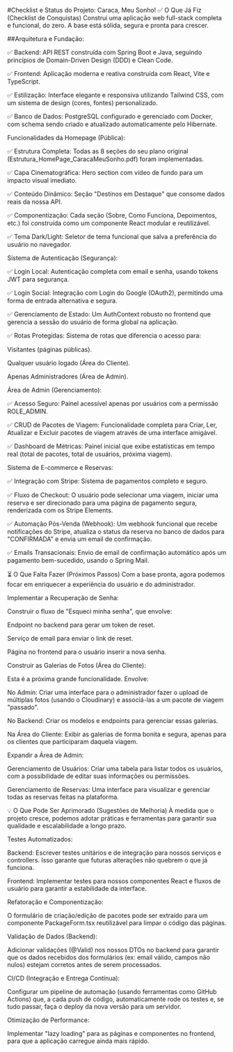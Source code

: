 #Checklist e Status do Projeto: Caraca, Meu Sonho!
✅ O Que Já Fiz (Checklist de Conquistas)
Construi uma aplicação web full-stack completa e funcional, do zero. A base está sólida, segura e pronta para crescer.

##Arquitetura e Fundação:

✅ Backend: API REST construída com Spring Boot e Java, seguindo princípios de Domain-Driven Design (DDD) e Clean Code.

✅ Frontend: Aplicação moderna e reativa construída com React, Vite e TypeScript.

✅ Estilização: Interface elegante e responsiva utilizando Tailwind CSS, com um sistema de design (cores, fontes) personalizado.

✅ Banco de Dados: PostgreSQL configurado e gerenciado com Docker, com schema sendo criado e atualizado automaticamente pelo Hibernate.

Funcionalidades da Homepage (Pública):

✅ Estrutura Completa: Todas as 8 seções do seu plano original (Estrutura_HomePage_CaracaMeuSonho.pdf) foram implementadas.

✅ Capa Cinematográfica: Hero section com vídeo de fundo para um impacto visual imediato.

✅ Conteúdo Dinâmico: Seção "Destinos em Destaque" que consome dados reais da nossa API.

✅ Componentização: Cada seção (Sobre, Como Funciona, Depoimentos, etc.) foi construída como um componente React modular e reutilizável.

✅ Tema Dark/Light: Seletor de tema funcional que salva a preferência do usuário no navegador.

Sistema de Autenticação (Segurança):

✅ Login Local: Autenticação completa com email e senha, usando tokens JWT para segurança.

✅ Login Social: Integração com Login do Google (OAuth2), permitindo uma forma de entrada alternativa e segura.

✅ Gerenciamento de Estado: Um AuthContext robusto no frontend que gerencia a sessão do usuário de forma global na aplicação.

✅ Rotas Protegidas: Sistema de rotas que diferencia o acesso para:

Visitantes (páginas públicas).

Qualquer usuário logado (Área do Cliente).

Apenas Administradores (Área de Admin).

Área de Admin (Gerenciamento):

✅ Acesso Seguro: Painel acessível apenas por usuários com a permissão ROLE_ADMIN.

✅ CRUD de Pacotes de Viagem: Funcionalidade completa para Criar, Ler, Atualizar e Excluir pacotes de viagem através de uma interface amigável.

✅ Dashboard de Métricas: Painel inicial que exibe estatísticas em tempo real (total de pacotes, total de usuários, próxima viagem).

Sistema de E-commerce e Reservas:

✅ Integração com Stripe: Sistema de pagamentos completo e seguro.

✅ Fluxo de Checkout: O usuário pode selecionar uma viagem, iniciar uma reserva e ser direcionado para uma página de pagamento segura, renderizada com os Stripe Elements.

✅ Automação Pós-Venda (Webhook): Um webhook funcional que recebe notificações do Stripe, atualiza o status da reserva no banco de dados para "CONFIRMADA" e envia um email de confirmação.

✅ Emails Transacionais: Envio de email de confirmação automático após um pagamento bem-sucedido, usando o Spring Mail.

⏳ O Que Falta Fazer (Próximos Passos)
Com a base pronta, agora podemos focar em enriquecer a experiência do usuário e do administrador.

Implementar a Recuperação de Senha:

Construir o fluxo de "Esqueci minha senha", que envolve:

Endpoint no backend para gerar um token de reset.

Serviço de email para enviar o link de reset.

Página no frontend para o usuário inserir a nova senha.

Construir as Galerias de Fotos (Área do Cliente):

Esta é a próxima grande funcionalidade. Envolve:

No Admin: Criar uma interface para o administrador fazer o upload de múltiplas fotos (usando o Cloudinary) e associá-las a um pacote de viagem "passado".

No Backend: Criar os modelos e endpoints para gerenciar essas galerias.

Na Área do Cliente: Exibir as galerias de forma bonita e segura, apenas para os clientes que participaram daquela viagem.

Expandir a Área de Admin:

Gerenciamento de Usuários: Criar uma tabela para listar todos os usuários, com a possibilidade de editar suas informações ou permissões.

Gerenciamento de Reservas: Uma interface para visualizar e gerenciar todas as reservas feitas na plataforma.

💡 O Que Pode Ser Aprimorado (Sugestões de Melhoria)
À medida que o projeto cresce, podemos adotar práticas e ferramentas para garantir sua qualidade e escalabilidade a longo prazo.

Testes Automatizados:

Backend: Escrever testes unitários e de integração para nossos serviços e controllers. Isso garante que futuras alterações não quebrem o que já funciona.

Frontend: Implementar testes para nossos componentes React e fluxos de usuário para garantir a estabilidade da interface.

Refatoração e Componentização:

O formulário de criação/edição de pacotes pode ser extraído para um componente PackageForm.tsx reutilizável para limpar o código das páginas.

Validação de Dados (Backend):

Adicionar validações (@Valid) nos nossos DTOs no backend para garantir que os dados recebidos dos formulários (ex: email válido, campos não nulos) estejam corretos antes de serem processados.

CI/CD (Integração e Entrega Contínua):

Configurar um pipeline de automação (usando ferramentas como GitHub Actions) que, a cada push de código, automaticamente rode os testes e, se tudo passar, faça o deploy da nova versão para um servidor.

Otimização de Performance:

Implementar "lazy loading" para as páginas e componentes no frontend, para que a aplicação carregue ainda mais rápido.


